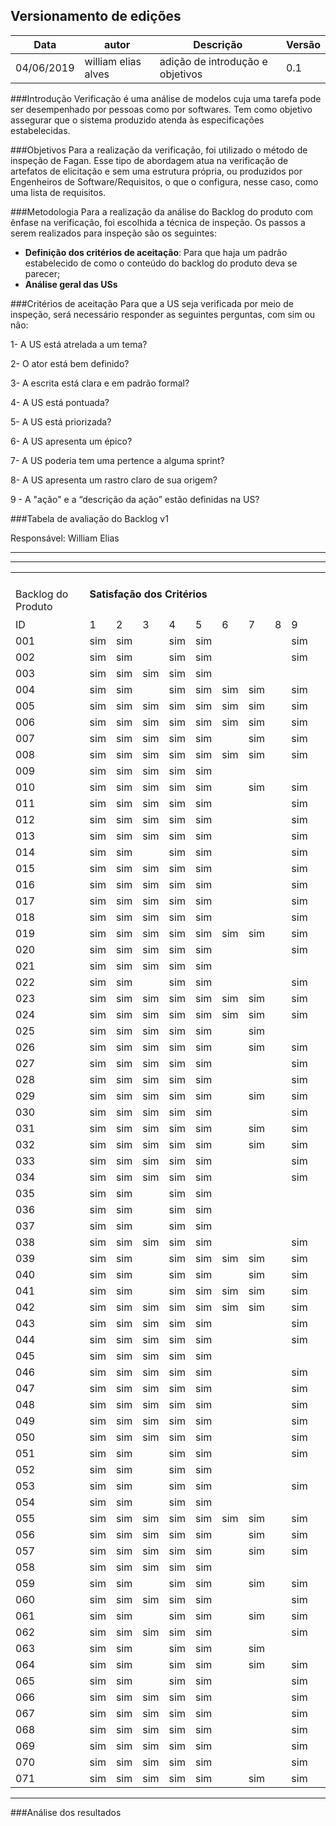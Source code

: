 ## Versionamento de edições
| Data           | autor                | Descrição                           |Versão|
|----------------|----------------------|-------------------------------------|------|
|  04/06/2019    |william elias alves |adição de introdução e objetivos | 0.1  |


###Introdução
Verificação é uma análise de modelos cuja uma tarefa pode ser desempenhado por pessoas como por softwares. Tem como objetivo assegurar que o sistema produzido atenda às especificações estabelecidas.

###Objetivos
Para a realização da verificação, foi utilizado o método de inspeção de Fagan. Esse tipo de abordagem atua na verificação de artefatos de elicitação e sem uma estrutura própria, ou produzidos por Engenheiros de Software/Requisitos, o que o configura, nesse caso, como uma lista de requisitos.

###Metodologia
Para a realização da análise do Backlog do produto com ênfase na verificação, foi escolhida a técnica de inspeção.
Os passos a serem realizados para inspeção são os seguintes:

* **Definição dos critérios de aceitação**: Para que haja um padrão estabelecido de como o conteúdo do backlog do produto deva se parecer;
* **Análise geral das USs**


###Critérios de aceitação 
Para que a US seja verificada por meio de inspeção, será necessário responder as seguintes perguntas, com sim ou não:

1- A US está atrelada a um tema?

2- O ator está bem definido?

3- A escrita está clara e em padrão formal?

4- A US está pontuada?

5- A US está priorizada?

6- A US apresenta um épico?

7- A US poderia tem uma pertence a alguma sprint?

8- A US apresenta um rastro claro de sua origem?

9 - A "ação" e a “descrição da ação”  estão definidas na US?


###Tabela de avaliação do Backlog v1

Responsável: William Elias
***
  
*****
<table>
<tbody>

<tr>

<td><br>Backlog do Produto</b></td>

<td colspan="9"><h4>Satisfação dos Critérios<h4></td>

<td> </td>

</tr>

<tr>

<td>ID</td>

<td>1</td>

<td>2</td>

<td>3</td>

<td>4</td>

<td>5</td>

<td>6</td>

<td>7</td>

<td>8</td>

<td>9</td>

<td > </td>

</tr>

<tr>

<td>001</td>

<td ">sim</td>

<td ">sim</td>

<td class="ce90"> </td>

<td  ">sim</td>

<td  ">sim</td>

<td  class="ce90"> </td>

<td  class="ce90"> </td>

<td  class="ce90"> </td>

<td  ">sim</td>

<td  > </td>

</tr>

<tr class="ro2">

<td  ">002</td>

<td  ">sim</td>

<td  ">sim</td>

<td  class="ce90"> </td>

<td  ">sim</td>

<td  ">sim</td>

<td  class="ce90"> </td>

<td  class="ce90"> </td>

<td  class="ce90"> </td>

<td  ">sim</td>

<td  > </td>

</tr>

<tr class="ro2">

<td  ">003</td>

<td  ">sim</td>

<td  ">sim</td>

<td  ">sim</td>

<td  ">sim</td>

<td  ">sim</td>

<td  class="ce90"> </td>

<td  class="ce90"> </td>

<td  class="ce90"> </td>

<td  class="ce90"> </td>

<td  > </td>

</tr>

<tr class="ro2">

<td  ">004</td>

<td  ">sim</td>

<td  ">sim</td>

<td  class="ce90"> </td>

<td  ">sim</td>

<td  ">sim</td>

<td  ">sim</td>

<td  ">sim</td>

<td  class="ce90"> </td>

<td  ">sim</td>

<td  > </td>

</tr>

<tr class="ro2">

<td  ">005</td>

<td  ">sim</td>

<td  ">sim</td>

<td  ">sim</td>

<td  ">sim</td>

<td  ">sim</td>

<td  ">sim</td>

<td  ">sim</td>

<td  class="ce90"> </td>

<td  ">sim</td>

<td  > </td>

</tr>

<tr class="ro2">

<td  ">006</td>

<td  ">sim</td>

<td  ">sim</td>

<td  ">sim</td>

<td  ">sim</td>

<td  ">sim</td>

<td  ">sim</td>

<td  ">sim</td>

<td  class="ce90"> </td>

<td  ">sim</td>

<td  > </td>

</tr>

<tr class="ro2">

<td  ">007</td>

<td  ">sim</td>

<td  ">sim</td>

<td  ">sim</td>

<td  ">sim</td>

<td  ">sim</td>

<td  class="ce90"> </td>

<td  ">sim</td>

<td  class="ce90"> </td>

<td  ">sim</td>

<td  > </td>

</tr>

<tr class="ro2">

<td  ">008</td>

<td  ">sim</td>

<td  ">sim</td>

<td  ">sim</td>

<td  ">sim</td>

<td  ">sim</td>

<td  ">sim</td>

<td  ">sim</td>

<td  class="ce90"> </td>

<td  ">sim</td>

<td  > </td>

</tr>

<tr class="ro2">

<td  ">009</td>

<td  ">sim</td>

<td  ">sim</td>

<td  ">sim</td>

<td  ">sim</td>

<td  ">sim</td>

<td  class="ce90"> </td>

<td  class="ce90"> </td>

<td  class="ce90"> </td>

<td  class="ce90"> </td>

<td  > </td>

</tr>

<tr class="ro2">

<td  ">010</td>

<td  ">sim</td>

<td  ">sim</td>

<td  ">sim</td>

<td  ">sim</td>

<td  ">sim</td>

<td  class="ce90"> </td>

<td  ">sim</td>

<td  class="ce90"> </td>

<td  ">sim</td>

<td  > </td>

</tr>

<tr class="ro2">

<td  ">011</td>

<td  ">sim</td>

<td  ">sim</td>

<td  ">sim</td>

<td  ">sim</td>

<td  ">sim</td>

<td  class="ce90"> </td>

<td  class="ce90"> </td>

<td  class="ce90"> </td>

<td  ">sim</td>

<td  > </td>

</tr>

<tr class="ro2">

<td  ">012</td>

<td  ">sim</td>

<td  ">sim</td>

<td  ">sim</td>

<td  ">sim</td>

<td  ">sim</td>

<td  class="ce90"> </td>

<td  class="ce90"> </td>

<td  class="ce90"> </td>

<td  ">sim</td>

<td  > </td>

</tr>

<tr class="ro2">

<td  ">013</td>

<td  ">sim</td>

<td  ">sim</td>

<td  ">sim</td>

<td  ">sim</td>

<td  ">sim</td>

<td  class="ce90"> </td>

<td  class="ce90"> </td>

<td  class="ce90"> </td>

<td  ">sim</td>

<td  > </td>

</tr>

<tr class="ro2">

<td  ">014</td>

<td  ">sim</td>

<td  ">sim</td>

<td  class="ce90"> </td>

<td  ">sim</td>

<td  ">sim</td>

<td  class="ce90"> </td>

<td  class="ce90"> </td>

<td  class="ce90"> </td>

<td  ">sim</td>

<td  > </td>

</tr>

<tr class="ro2">

<td  ">015</td>

<td  ">sim</td>

<td  ">sim</td>

<td  ">sim</td>

<td  ">sim</td>

<td  ">sim</td>

<td  class="ce90"> </td>

<td  class="ce90"> </td>

<td  class="ce90"> </td>

<td  ">sim</td>

<td  > </td>

</tr>

<tr class="ro2">

<td  ">016</td>

<td  ">sim</td>

<td  ">sim</td>

<td  ">sim</td>

<td  ">sim</td>

<td  ">sim</td>

<td  class="ce90"> </td>

<td  class="ce90"> </td>

<td  class="ce90"> </td>

<td  ">sim</td>

<td  > </td>

</tr>

<tr class="ro2">

<td  ">017</td>

<td  ">sim</td>

<td  ">sim</td>

<td  ">sim</td>

<td  ">sim</td>

<td  ">sim</td>

<td  class="ce90"> </td>

<td  class="ce90"> </td>

<td  class="ce90"> </td>

<td  ">sim</td>

<td  > </td>

</tr>

<tr class="ro2">

<td  ">018</td>

<td  ">sim</td>

<td  ">sim</td>

<td  ">sim</td>

<td  ">sim</td>

<td  ">sim</td>

<td  class="ce90"> </td>

<td  class="ce90"> </td>

<td  class="ce90"> </td>

<td  ">sim</td>

<td  > </td>

</tr>

<tr class="ro2">

<td  ">019</td>

<td  ">sim</td>

<td  ">sim</td>

<td  ">sim</td>

<td  ">sim</td>

<td  ">sim</td>

<td  ">sim</td>

<td  ">sim</td>

<td  class="ce90"> </td>

<td  ">sim</td>

<td  > </td>

</tr>

<tr class="ro2">

<td  ">020</td>

<td  ">sim</td>

<td  ">sim</td>

<td  ">sim</td>

<td  ">sim</td>

<td  ">sim</td>

<td  class="ce90"> </td>

<td  class="ce90"> </td>

<td  class="ce90"> </td>

<td  ">sim</td>

<td  > </td>

</tr>

<tr class="ro2">

<td  ">021</td>

<td  ">sim</td>

<td  ">sim</td>

<td  ">sim</td>

<td  ">sim</td>

<td  ">sim</td>

<td  class="ce90"> </td>

<td  class="ce90"> </td>

<td  class="ce90"> </td>

<td  class="ce90"> </td>

<td  > </td>

</tr>

<tr class="ro2">

<td  ">022</td>

<td  ">sim</td>

<td  ">sim</td>

<td  class="ce90"> </td>

<td  ">sim</td>

<td  ">sim</td>

<td  class="ce90"> </td>

<td  class="ce90"> </td>

<td  class="ce90"> </td>

<td  ">sim</td>

<td  > </td>

</tr>

<tr class="ro2">

<td  ">023</td>

<td  ">sim</td>

<td  ">sim</td>

<td  ">sim</td>

<td  ">sim</td>

<td  ">sim</td>

<td  ">sim</td>

<td  ">sim</td>

<td  class="ce90"> </td>

<td  ">sim</td>

<td  > </td>

</tr>

<tr class="ro2">

<td  ">024</td>

<td  ">sim</td>

<td  ">sim</td>

<td  ">sim</td>

<td  ">sim</td>

<td  ">sim</td>

<td  ">sim</td>

<td  ">sim</td>

<td  class="ce90"> </td>

<td  ">sim</td>

<td  > </td>

</tr>

<tr class="ro2">

<td  ">025</td>

<td  ">sim</td>

<td  ">sim</td>

<td  ">sim</td>

<td  ">sim</td>

<td  ">sim</td>

<td  class="ce90"> </td>

<td  ">sim</td>

<td  class="ce90"> </td>

<td  class="ce90"> </td>

<td  > </td>

</tr>

<tr class="ro2">

<td  ">026</td>

<td  ">sim</td>

<td  ">sim</td>

<td  ">sim</td>

<td  ">sim</td>

<td  ">sim</td>

<td  class="ce90"> </td>

<td  ">sim</td>

<td  class="ce90"> </td>

<td  ">sim</td>

<td  > </td>

</tr>

<tr class="ro2">

<td  ">027</td>

<td  ">sim</td>

<td  ">sim</td>

<td  ">sim</td>

<td  ">sim</td>

<td  ">sim</td>

<td  class="ce90"> </td>

<td  class="ce90"> </td>

<td  class="ce90"> </td>

<td  ">sim</td>

<td  > </td>

</tr>

<tr class="ro2">

<td  ">028</td>

<td  ">sim</td>

<td  ">sim</td>

<td  ">sim</td>

<td  ">sim</td>

<td  ">sim</td>

<td  class="ce90"> </td>

<td  class="ce90"> </td>

<td  class="ce90"> </td>

<td  ">sim</td>

<td  > </td>

</tr>

<tr class="ro2">

<td  ">029</td>

<td  ">sim</td>

<td  ">sim</td>

<td  ">sim</td>

<td  ">sim</td>

<td  ">sim</td>

<td  class="ce90"> </td>

<td  ">sim</td>

<td  class="ce90"> </td>

<td  ">sim</td>

<td  > </td>

</tr>

<tr class="ro2">

<td  ">030</td>

<td  ">sim</td>

<td  ">sim</td>

<td  ">sim</td>

<td  ">sim</td>

<td  ">sim</td>

<td  class="ce90"> </td>

<td  class="ce90"> </td>

<td  class="ce90"> </td>

<td  ">sim</td>

<td  > </td>

</tr>

<tr class="ro2">

<td  ">031</td>

<td  ">sim</td>

<td  ">sim</td>

<td  ">sim</td>

<td  ">sim</td>

<td  ">sim</td>

<td  class="ce90"> </td>

<td  ">sim</td>

<td  class="ce90"> </td>

<td  ">sim</td>

<td  > </td>

</tr>

<tr class="ro2">

<td  ">032</td>

<td  ">sim</td>

<td  ">sim</td>

<td  ">sim</td>

<td  ">sim</td>

<td  ">sim</td>

<td  class="ce90"> </td>

<td  ">sim</td>

<td  class="ce90"> </td>

<td  ">sim</td>

<td  > </td>

</tr>

<tr class="ro2">

<td  ">033</td>

<td  ">sim</td>

<td  ">sim</td>

<td  ">sim</td>

<td  ">sim</td>

<td  ">sim</td>

<td  class="ce90"> </td>

<td  class="ce90"> </td>

<td  class="ce90"> </td>

<td  ">sim</td>

<td  > </td>

</tr>

<tr class="ro2">

<td  ">034</td>

<td  ">sim</td>

<td  ">sim</td>

<td  ">sim</td>

<td  ">sim</td>

<td  ">sim</td>

<td  class="ce90"> </td>

<td  class="ce90"> </td>

<td  class="ce90"> </td>

<td  ">sim</td>

<td  > </td>

</tr>

<tr class="ro2">

<td  ">035</td>

<td  ">sim</td>

<td  ">sim</td>

<td  class="ce90"> </td>

<td  ">sim</td>

<td  ">sim</td>

<td  class="ce90"> </td>

<td  class="ce90"> </td>

<td  class="ce90"> </td>

<td  "> </td>

<td  > </td>

</tr>

<tr class="ro2">

<td  ">036</td>

<td  ">sim</td>

<td  ">sim</td>

<td  "> </td>

<td  ">sim</td>

<td  ">sim</td>

<td  class="ce90"> </td>

<td  class="ce90"> </td>

<td  class="ce90"> </td>

<td  "> </td>

<td  > </td>

</tr>

<tr class="ro2">

<td  ">037</td>

<td  ">sim</td>

<td  ">sim</td>

<td  class="ce90"> </td>

<td  ">sim</td>

<td  ">sim</td>

<td  class="ce90"> </td>

<td  class="ce90"> </td>

<td  class="ce90"> </td>

<td  class="ce90"> </td>

<td  > </td>

</tr>

<tr class="ro2">

<td  ">038</td>

<td  ">sim</td>

<td  ">sim</td>

<td  ">sim</td>

<td  ">sim</td>

<td  ">sim</td>

<td  class="ce90"> </td>

<td  class="ce90"> </td>

<td  class="ce90"> </td>

<td  ">sim</td>

<td  > </td>

</tr>

<tr class="ro2">

<td  ">039</td>

<td  ">sim</td>

<td  ">sim</td>

<td  class="ce91"> </td>

<td  ">sim</td>

<td  ">sim</td>

<td  ">sim</td>

<td  ">sim</td>

<td  class="ce90"> </td>

<td  ">sim</td>

<td  > </td>

</tr>

<tr class="ro2">

<td  ">040</td>

<td  ">sim</td>

<td  ">sim</td>

<td  class="ce91"> </td>

<td  ">sim</td>

<td  ">sim</td>

<td  class="ce90"> </td>

<td  ">sim</td>

<td  class="ce90"> </td>

<td  ">sim</td>

<td  > </td>

</tr>

<tr class="ro2">

<td  ">041</td>

<td  ">sim</td>

<td  ">sim</td>

<td  class="ce91"> </td>

<td  ">sim</td>

<td  ">sim</td>

<td  ">sim</td>

<td  ">sim</td>

<td  class="ce90"> </td>

<td  ">sim</td>

<td  > </td>

</tr>

<tr class="ro2">

<td  ">042</td>

<td  ">sim</td>

<td  ">sim</td>

<td  ">sim</td>

<td  ">sim</td>

<td  ">sim</td>

<td  ">sim</td>

<td  ">sim</td>

<td  class="ce90"> </td>

<td  ">sim</td>

<td  > </td>

</tr>

<tr class="ro2">

<td  ">043</td>

<td  ">sim</td>

<td  ">sim</td>

<td  ">sim</td>

<td  ">sim</td>

<td  ">sim</td>

<td  class="ce90"> </td>

<td  class="ce90"> </td>

<td  class="ce90"> </td>

<td  ">sim</td>

<td  > </td>

</tr>

<tr class="ro2">

<td  ">044</td>

<td  ">sim</td>

<td  ">sim</td>

<td  ">sim</td>

<td  ">sim</td>

<td  ">sim</td>

<td  class="ce90"> </td>

<td  class="ce90"> </td>

<td  class="ce90"> </td>

<td  ">sim</td>

<td  > </td>

</tr>

<tr class="ro2">

<td  ">045</td>

<td  ">sim</td>

<td  ">sim</td>

<td  ">sim</td>

<td  ">sim</td>

<td  ">sim</td>

<td  class="ce90"> </td>

<td  class="ce90"> </td>

<td  class="ce90"> </td>

<td  class="ce90"> </td>

<td  > </td>

</tr>

<tr class="ro2">

<td  ">046</td>

<td  ">sim</td>

<td  ">sim</td>

<td  ">sim</td>

<td  ">sim</td>

<td  ">sim</td>

<td  class="ce90"> </td>

<td  class="ce90"> </td>

<td  class="ce90"> </td>

<td  ">sim</td>

<td  > </td>

</tr>

<tr class="ro2">

<td  ">047</td>

<td  ">sim</td>

<td  ">sim</td>

<td  ">sim</td>

<td  ">sim</td>

<td  ">sim</td>

<td  class="ce90"> </td>

<td  class="ce90"> </td>

<td  class="ce90"> </td>

<td  ">sim</td>

<td  > </td>

</tr>

<tr class="ro2">

<td  ">048</td>

<td  ">sim</td>

<td  ">sim</td>

<td  ">sim</td>

<td  ">sim</td>

<td  ">sim</td>

<td  class="ce90"> </td>

<td  class="ce90"> </td>

<td  class="ce90"> </td>

<td  ">sim</td>

<td  > </td>

</tr>

<tr class="ro2">

<td  ">049</td>

<td  ">sim</td>

<td  ">sim</td>

<td  ">sim</td>

<td  ">sim</td>

<td  ">sim</td>

<td  class="ce90"> </td>

<td  class="ce90"> </td>

<td  class="ce90"> </td>

<td  ">sim</td>

<td  > </td>

</tr>

<tr class="ro2">

<td  ">050</td>

<td  ">sim</td>

<td  ">sim</td>

<td  ">sim</td>

<td  ">sim</td>

<td  ">sim</td>

<td  class="ce90"> </td>

<td  class="ce90"> </td>

<td  class="ce90"> </td>

<td  ">sim</td>

<td  > </td>

</tr>

<tr class="ro2">

<td  ">051</td>

<td  ">sim</td>

<td  ">sim</td>

<td  class="ce90"> </td>

<td  ">sim</td>

<td  ">sim</td>

<td  class="ce90"> </td>

<td  class="ce90"> </td>

<td  class="ce90"> </td>

<td  ">sim</td>

<td  > </td>

</tr>

<tr class="ro2">

<td  ">052</td>

<td  ">sim</td>

<td  ">sim</td>

<td  "> </td>

<td  ">sim</td>

<td  ">sim</td>

<td  class="ce90"> </td>

<td  class="ce90"> </td>

<td  class="ce90"> </td>

<td  "> </td>

<td  > </td>

</tr>

<tr class="ro2">

<td  ">053</td>

<td  ">sim</td>

<td  ">sim</td>

<td  class="ce90"> </td>

<td  ">sim</td>

<td  ">sim</td>

<td  class="ce90"> </td>

<td  class="ce90"> </td>

<td  class="ce90"> </td>

<td  ">sim</td>

<td  > </td>

</tr>

<tr class="ro2">

<td  ">054</td>

<td  ">sim</td>

<td  ">sim</td>

<td  class="ce90"> </td>

<td  ">sim</td>

<td  ">sim</td>

<td  class="ce90"> </td>

<td  class="ce90"> </td>

<td  class="ce90"> </td>

<td  class="ce90"> </td>

<td  > </td>

</tr>

<tr class="ro2">

<td  ">055</td>

<td  ">sim</td>

<td  ">sim</td>

<td  ">sim</td>

<td  ">sim</td>

<td  ">sim</td>

<td  ">sim</td>

<td  ">sim</td>

<td  class="ce90"> </td>

<td  ">sim</td>

<td  > </td>

</tr>

<tr class="ro2">

<td  ">056</td>

<td  ">sim</td>

<td  ">sim</td>

<td  ">sim</td>

<td  ">sim</td>

<td  ">sim</td>

<td  class="ce90"> </td>

<td  ">sim</td>

<td  class="ce90"> </td>

<td  ">sim</td>

<td  > </td>

</tr>

<tr class="ro2">

<td  ">057</td>

<td  ">sim</td>

<td  ">sim</td>

<td  ">sim</td>

<td  ">sim</td>

<td  ">sim</td>

<td  class="ce90"> </td>

<td  ">sim</td>

<td  class="ce90"> </td>

<td  ">sim</td>

<td  > </td>

</tr>

<tr class="ro2">

<td  ">058</td>

<td  ">sim</td>

<td  ">sim</td>

<td  ">sim</td>

<td  ">sim</td>

<td  ">sim</td>

<td  class="ce90"> </td>

<td  class="ce90"> </td>

<td  class="ce90"> </td>

<td  class="ce90"> </td>

<td  > </td>

</tr>

<tr class="ro2">

<td  ">059</td>

<td  ">sim</td>

<td  ">sim</td>

<td  class="ce90"> </td>

<td  ">sim</td>

<td  ">sim</td>

<td  class="ce90"> </td>

<td  ">sim</td>

<td  class="ce90"> </td>

<td  ">sim</td>

<td  > </td>

</tr>

<tr class="ro2">

<td  ">060</td>

<td  ">sim</td>

<td  ">sim</td>

<td  ">sim</td>

<td  ">sim</td>

<td  ">sim</td>

<td  class="ce90"> </td>

<td  class="ce90"> </td>

<td  class="ce90"> </td>

<td  ">sim</td>

<td  > </td>

</tr>

<tr class="ro2">

<td  ">061</td>

<td  ">sim</td>

<td  ">sim</td>

<td  class="ce90"> </td>

<td  ">sim</td>

<td  ">sim</td>

<td  class="ce90"> </td>

<td  ">sim</td>

<td  class="ce90"> </td>

<td  ">sim</td>

<td  > </td>

</tr>

<tr class="ro2">

<td  ">062</td>

<td  ">sim</td>

<td  ">sim</td>

<td  ">sim</td>

<td  ">sim</td>

<td  ">sim</td>

<td  class="ce90"> </td>

<td  class="ce90"> </td>

<td  class="ce90"> </td>

<td  ">sim</td>

<td  > </td>

</tr>

<tr class="ro2">

<td  ">063</td>

<td  ">sim</td>

<td  ">sim</td>

<td  class="ce90"> </td>

<td  ">sim</td>

<td  ">sim</td>

<td  class="ce90"> </td>

<td  ">sim</td>

<td  class="ce90"> </td>

<td  class="ce90"> </td>

<td  > </td>

</tr>

<tr class="ro2">

<td  ">064</td>

<td  ">sim</td>

<td  ">sim</td>

<td  class="ce90"> </td>

<td  ">sim</td>

<td  ">sim</td>

<td  class="ce90"> </td>

<td  ">sim</td>

<td  class="ce90"> </td>

<td  ">sim</td>

<td  > </td>

</tr>

<tr class="ro2">

<td  ">065</td>

<td  ">sim</td>

<td  ">sim</td>

<td  "> </td>

<td  ">sim</td>

<td  ">sim</td>

<td  class="ce90"> </td>

<td  class="ce90"> </td>

<td  class="ce90"> </td>

<td  ">sim</td>

<td  > </td>

</tr>

<tr class="ro2">

<td  ">066</td>

<td  ">sim</td>

<td  ">sim</td>

<td  ">sim</td>

<td  ">sim</td>

<td  ">sim</td>

<td  class="ce90"> </td>

<td  class="ce90"> </td>

<td  class="ce90"> </td>

<td  ">sim</td>

<td  > </td>

</tr>

<tr class="ro2">

<td  ">067</td>

<td  ">sim</td>

<td  ">sim</td>

<td  ">sim</td>

<td  ">sim</td>

<td  ">sim</td>

<td  class="ce90"> </td>

<td  class="ce90"> </td>

<td  class="ce90"> </td>

<td  ">sim</td>

<td  > </td>

</tr>

<tr class="ro2">

<td  ">068</td>

<td  ">sim</td>

<td  ">sim</td>

<td  ">sim</td>

<td  ">sim</td>

<td  ">sim</td>

<td  class="ce90"> </td>

<td  class="ce90"> </td>

<td  class="ce90"> </td>

<td  ">sim</td>

<td  > </td>

</tr>

<tr class="ro2">

<td  ">069</td>

<td  ">sim</td>

<td  ">sim</td>

<td  ">sim</td>

<td  ">sim</td>

<td  ">sim</td>

<td  class="ce90"> </td>

<td  class="ce90"> </td>

<td  class="ce90"> </td>

<td  ">sim</td>

<td  > </td>

</tr>

<tr class="ro2">

<td  ">070</td>

<td  ">sim</td>

<td  ">sim</td>

<td  ">sim</td>

<td  ">sim</td>

<td  ">sim</td>

<td  class="ce90"> </td>

<td  class="ce90"> </td>

<td  class="ce90"> </td>

<td  ">sim</td>

<td  > </td>

</tr>

<tr class="ro2">

<td  ">071</td>

<td  ">sim</td>

<td  ">sim</td>

<td  ">sim</td>

<td  ">sim</td>

<td  ">sim</td>

<td  class="ce90"> </td>

<td  ">sim</td>

<td  class="ce90"> </td>

<td  ">sim</td>

<td  > </td>

</tr>

</tbody>

</table>

***

###Análise dos resultados

